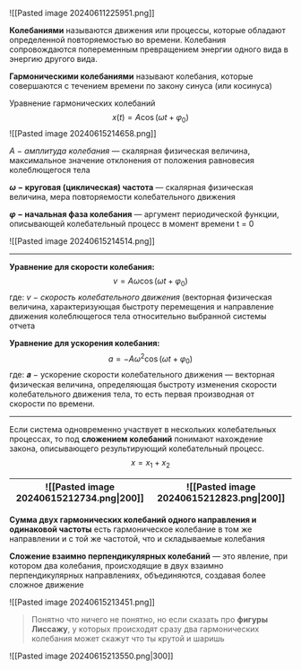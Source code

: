 ![[Pasted image 20240611225951.png]]

**Колебаниями** называются движения или процессы, которые обладают
определенной повторяемостью во времени. Колебания сопровождаются
попеременным превращением энергии одного вида в энергию другого вида.

**Гармоническими колебаниями** называют колебания, которые совершаются с
течением времени по закону синуса (или косинуса) 

Уравнение гармонических колебаний$$x(t) = A\cos(\omega{t} + \varphi_0)$$![[Pasted image 20240615214658.png]]

*$A$ − амплитуда колебания* — скалярная физическая величина, максимальное
значение отклонения от положения равновесия колеблющегося тела

**$ω$ − круговая (циклическая) частота** — скалярная физическая величина, мера
повторяемости колебательного движения

 **$\varphi$ − начальная фаза колебания** — аргумент периодической функции,
описывающей колебательный процесс в момент времени t = 0

![[Pasted image 20240615214514.png]]
___
**Уравнение для скорости колебания:** $$v = A\omega\cos(\omega{t} + \varphi_0)$$где: 
$v$ − *скорость колебательного движения* (векторная физическая величина, характеризующая быстроту перемещения и направление движения колеблющегося тела относительно выбранной системы отчета

**Уравнение для ускорения колебания:**$$a = -A\omega^2\cos(\omega{t} + \varphi_0)$$где: 
𝒂 − ускорение скорости колебательного движения — векторная физическая величина, определяющая быстроту изменения скорости колебательного движения тела, то есть первая производная от скорости по времени.
___
Если система одновременно участвует в нескольких колебательных процессах, то под **сложением колебаний** понимают нахождение закона, описывающего результирующий колебательный процесс. $$x = x_1 + x_2$$

| ![[Pasted image 20240615212734.png\|200]] | ![[Pasted image 20240615212823.png\|200]] |
| ----------------------------------------- | ----------------------------------------- |

**Сумма двух гармонических колебаний одного направления и одинаковой частоты** есть гармоническое колебание в том же направлении и с той же частотой, что и складываемые колебания

**Сложение взаимно перпендикулярных колебаний** — это явление, при котором два колебания, происходящие в двух взаимно перпендикулярных направлениях, объединяются, создавая более сложное движение

![[Pasted image 20240615213451.png]]

> Понятно что ничего не понятно, но если сказать про **фигуры Лиссажу**, у которых происходят сразу два гармонических колебания может скажут что ты крутой и шаришь

![[Pasted image 20240615213550.png|300]]


